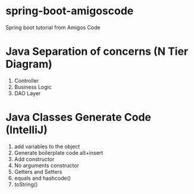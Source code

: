 # spring-boot-amigoscode
Spring boot tutorial from Amigos Code

# Java Separation of concerns (N Tier Diagram)
1. Controller
2. Business Logic
3. DAO Layer

# Java Classes Generate Code (IntelliJ)
1. add variables to the object
2. Generate boilerplate code alt+insert
3. Add constructor
4. No arguments constructor
5. Getters and Setters
6. equals and hashcode()
7. toString()
